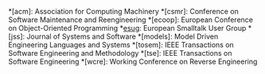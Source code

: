 [esug]: http://www.esug.org "European Smalltalk User Group"
[esugconfs]: http://www.esug.org/conferences "European Smalltalk User Group"

*[acm]: Association for Computing Machinery
*[csmr]: Conference on Software Maintenance and Reengineering
*[ecoop]: European Conference on Object-Oriented Programming
*[esug]: European Smalltalk User Group
*[jss]: Journal of Systems and Software
*[models]: Model Driven Engineering Languages and Systems
*[tosem]: IEEE Transactions on Software Engineering and Methodology
*[tse]: IEEE Transactions on Software Engineering
*[wcre]: Working Conference on Reverse Engineering

[sbe]: http://www.squeakbyexample.org/ "Squeak by Example"
[pharo]: http://www.pharo-project.org "Clean, innovative, open-source Smalltalk environment"

[rmod]: http://rmod.lille.inria.fr "RMoD team web pages"
[inria]: http://www.inria.fr "Institut National de Recherche en Informatique et en Automatique"
[lifl]: http://www.lifl.fr/index.en.html "Laboratoire d'Informatique Fondamentale de Lille"
[telecom]: http://www.telecom-lille1.eu "Telecom Lille 1 – engineering school"
[ustl]: http://www.univ-lille1.fr "Université des Sciences et Technologies de Lille 1"

[LinkedIn]: http://www.linkedin.com/in/damienpollet
[Facebook]: http://www.facebook.com/damien.pollet
[Flickr]: http://www.flickr.com/photos/damienpollet/
